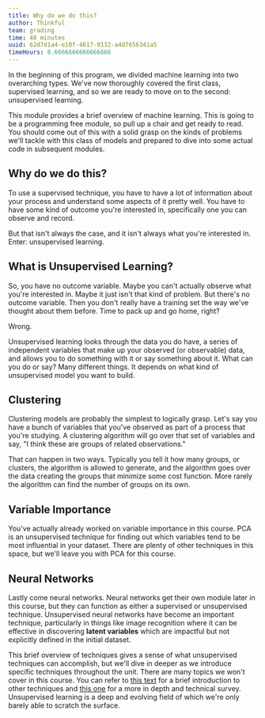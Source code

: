 ```yaml
---
title: Why do we do this?
author: Thinkful
team: grading
time: 40 minutes
uuid: 62d7d1a4-e10f-4617-9132-a4d7656341a5
timeHours: 0.6666666666666666
---
```


In the beginning of this program, we divided machine learning into two overarching types. We've now thoroughly covered the first class, supervised learning, and so we are ready to move on to the second: unsupervised learning. 

This module provides a brief overview of machine learning. This is going to be a programming free module, so pull up a chair and get ready to read. You should come out of this with a solid grasp on the kinds of problems we'll tackle with this class of models and prepared to dive into some actual code in subsequent modules.

## Why do we do this?

To use a supervised technique, you have to have a lot of information about your process and understand some aspects of it pretty well. You have to have some kind of outcome you're interested in, specifically one you can observe and record.

But that isn't always the case, and it isn't always what you're interested in. Enter: unsupervised learning.


## What is Unsupervised Learning?

So, you have no outcome variable. Maybe you can't actually observe what you're interested in. Maybe it just isn't that kind of problem. But there's no outcome variable. Then you don't really have a training set the way we've thought about them before. Time to pack up and go home, right?

Wrong.

Unsupervised learning looks through the data you do have, a series of independent variables that make up your observed (or observable) data, and allows you to do something with it or say something about it. What can you do or say? Many different things. It depends on what kind of unsupervised model you want to build.


## Clustering

Clustering models are probably the simplest to logically grasp. Let's say you have a bunch of variables that you've observed as part of a process that you're studying. A clustering algorithm will go over that set of variables and say, "I think these are groups of related observations." 

That can happen in two ways. Typically you tell it how many groups, or clusters, the algorithm is allowed to generate, and the algorithm goes over the data creating the groups that minimize some cost function. More rarely the algorithm can find the number of groups on its own.


## Variable Importance

You've actually already worked on variable importance in this course. PCA is an unsupervised technique for finding out which variables tend to be most influential in your dataset. There are plenty of other techniques in this space, but we'll leave you with PCA for this course.


## Neural Networks

Lastly come neural networks. Neural networks get their own module later in this course, but they can function as either a supervised or unsupervised technique. Unsupervised neural networks have become an important technique, particularly in things like image recognition where it can be effective in discovering __latent variables__ which are impactful but not explicitly defined in the initial dataset.

This brief overview of techniques gives a sense of what unsupervised techniques can accomplish, but we'll dive in deeper as we introduce specific techniques throughout the unit. There are many topics we won't cover in this course. You can refer to [this text](https://medium.com/intuitionmachine/navigating-the-unsupervised-learning-landscape-951bd5842df9) for a brief introduction to other techniques and [this one](http://www.inf.ed.ac.uk/teaching/courses/pmr/docs/ul.pdf) for a more in depth and technical survey. Unsupervised learning is a deep and evolving field of which we're only barely able to scratch the surface.

